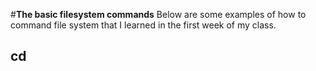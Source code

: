 #**The basic filesystem commands**
Below are some examples of how to command file system that I learned in the first week of my class.

## ****cd****


